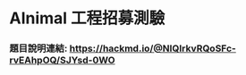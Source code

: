 <!-- # ainimal-quiz -->
# AInimal 工程招募測驗
### 題目說明連結: https://hackmd.io/@NlQIrkvRQoSFc-rvEAhpOQ/SJYsd-0WO

